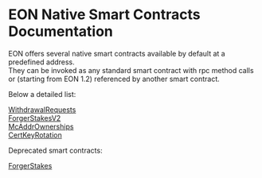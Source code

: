 # EON Native Smart Contracts Documentation

EON offers several native smart contracts available by default at a predefined address.  
They can be invoked as any standard smart contract with rpc method calls or (starting from EON 1.2) referenced by another smart contract.

Below a detailed list:

[WithdrawalRequests](/doc/nativesc/contracts/WithdrawalRequests.md)  
[ForgerStakesV2](/doc/nativesc/contracts/ForgerStakes.md)  
[McAddrOwnerships](/doc/nativesc/contracts/McAddrOwnership.md)  
[CertKeyRotation](/doc/nativesc/contracts/CertKeyRotation.md)  

Deprecated smart contracts:

[ForgerStakes](/doc/nativesc/contracts/ForgerStakes.md) 



